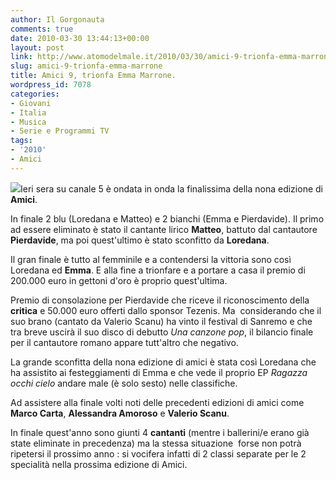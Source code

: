 ```yaml
---
author: Il Gorgonauta
comments: true
date: 2010-03-30 13:44:13+00:00
layout: post
link: http://www.atomodelmale.it/2010/03/30/amici-9-trionfa-emma-marrone/
slug: amici-9-trionfa-emma-marrone
title: Amici 9, trionfa Emma Marrone.
wordpress_id: 7078
categories:
- Giovani
- Italia
- Musica
- Serie e Programmi TV
tags:
- '2010'
- Amici
---
```


[![](http://www.atomodelmale.it/wp-content/uploads/2010/03/emma-marrone-amici-300x153.png)](http://www.atomodelmale.it/wp-content/uploads/2010/03/emma-marrone-amici.png)Ieri sera su canale 5 è ondata in onda la finalissima della nona edizione di **Amici**.

In finale 2 blu (Loredana e Matteo) e 2 bianchi (Emma e Pierdavide). Il primo ad essere eliminato è stato il cantante lirico **Matteo**, battuto dal cantautore **Pierdavide**, ma poi quest'ultimo è stato sconfitto da **Loredana**.

Il gran finale è tutto al femminile e a contendersi la vittoria sono così Loredana ed **Emma**. E alla fine a trionfare e a portare a casa il premio di 200.000 euro in gettoni d'oro è proprio quest'ultima.

Premio di consolazione per Pierdavide che riceve il riconoscimento della **critica** e 50.000 euro offerti dallo sponsor Tezenis. Ma  considerando che il suo brano (cantato da Valerio Scanu) ha vinto il festival di Sanremo e che tra breve uscirà il suo disco di debutto _Una canzone pop_, il bilancio finale per il cantautore romano appare tutt'altro che negativo.

<!-- more -->


La grande sconfitta della nona edizione di amici è stata così Loredana che ha assistito ai festeggiamenti di Emma e che vede il proprio EP _Ragazza occhi cielo_ andare male (è solo sesto) nelle classifiche.

Ad assistere alla finale volti noti delle precedenti edizioni di amici come **Marco Carta**, **Alessandra Amoroso** e **Valerio Scanu**.

In finale quest'anno sono giunti 4 **cantanti** (mentre i ballerini/e erano già state eliminate in precedenza) ma la stessa situazione  forse non potrà ripetersi il prossimo anno : si vocifera infatti di 2 classi separate per le 2 specialità nella prossima edizione di Amici.
